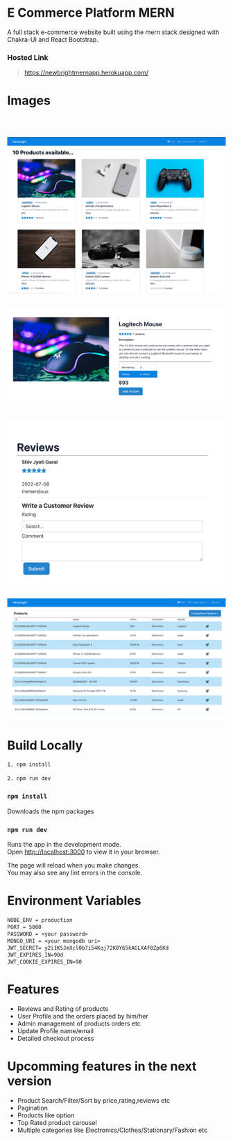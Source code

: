 # E Commerce Platform MERN
 A full stack e-commerce website built using the mern stack designed with Chakra-UI and React Bootstrap.

### Hosted Link

> https://newbrightmernapp.herokuapp.com/

# Images
<br>
</br>

![](images/homepage.png)
 <br>
</br>

![](images/product.png)
<br>
</br>

![](images/review.png)
<br>
</br>

![](images/productlist.png)

# Build Locally

```
1. npm install

2. npm run dev
```

### `npm install`

Downloads the npm packages

### `npm run dev`

Runs the app in the development mode.\
Open [http://localhost:3000](http://localhost:3000) to view it in your browser.

The page will reload when you make changes.\
You may also see any lint errors in the console.

# Environment Variables

```
NODE_ENV = production
PORT = 5000
PASSWORD = <your password>
MONGO_URI = <your mongodb uri>
JWT_SECRET= y2i1K5JmXcl0b7i54Kqj72K8Y65kAGLXAf0Zp6Kd
JWT_EXPIRES_IN=90d
JWT_COOKIE_EXPIRES_IN=90

```
# Features
* Reviews and Rating of products
* User Profile and the orders placed by him/her
* Admin management of products orders etc
* Update Profile name/email
* Detailed checkout process 

# Upcomming features in the next version
* Product Search/Filter/Sort by price,rating,reviews etc
* Pagination
* Products like option
* Top Rated product carousel
* Multiple categories like Electronics/Clothes/Stationary/Fashion etc
